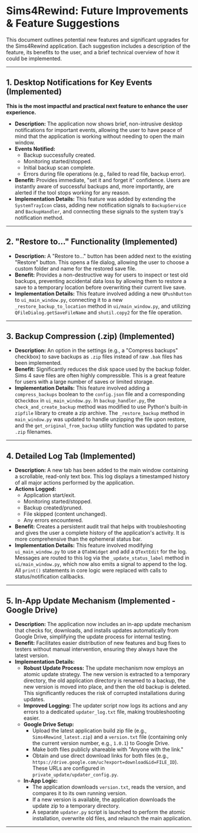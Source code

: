 # Sims4Rewind: Future Improvements & Feature Suggestions

This document outlines potential new features and significant upgrades for the Sims4Rewind application. Each suggestion includes a description of the feature, its benefits to the user, and a brief technical overview of how it could be implemented.

---

## 1. Desktop Notifications for Key Events (Implemented)

**This is the most impactful and practical next feature to enhance the user experience.**

*   **Description:** The application now shows brief, non-intrusive desktop notifications for important events, allowing the user to have peace of mind that the application is working without needing to open the main window.
*   **Events Notified:**
    *   Backup successfully created.
    *   Monitoring started/stopped.
    *   Initial backup scan complete.
    *   Errors during file operations (e.g., failed to read file, backup error).
*   **Benefit:** Provides immediate, "set it and forget it" confidence. Users are instantly aware of successful backups and, more importantly, are alerted if the tool stops working for any reason.
*   **Implementation Details:** This feature was added by extending the `SystemTrayIcon` class, adding new notification signals to `BackupService` and `BackupHandler`, and connecting these signals to the system tray's notification method.

---

## 2. "Restore to..." Functionality (Implemented)

*   **Description:** A "Restore to..." button has been added next to the existing "Restore" button. This opens a file dialog, allowing the user to choose a custom folder and name for the restored save file.
*   **Benefit:** Provides a non-destructive way for users to inspect or test old backups, preventing accidental data loss by allowing them to restore a save to a temporary location before overwriting their current live save.
*   **Implementation Details:** This feature involved adding a new `QPushButton` to `ui_main_window.py`, connecting it to a new `_restore_backup_to_location` method in `ui/main_window.py`, and utilizing `QFileDialog.getSaveFileName` and `shutil.copy2` for the file operation.

---

## 3. Backup Compression (.zip) (Implemented)

* **Description:** An option in the settings (e.g., a "Compress backups" checkbox) to save backups as `.zip` files instead of raw `.bak` files has been implemented.
* **Benefit:** Significantly reduces the disk space used by the backup folder. Sims 4 save files are often highly compressible. This is a great feature for users with a large number of saves or limited storage.
* **Implementation Details:** This feature involved adding a `compress_backups` boolean to the `config.json` file and a corresponding `QCheckBox` in `ui_main_window.py`. In `backup_handler.py`, the `check_and_create_backup` method was modified to use Python's built-in `zipfile` library to create a zip archive. The `_restore_backup` method in `main_window.py` was updated to handle unzipping the file upon restore, and the `get_original_from_backup` utility function was updated to parse `.zip` filenames.

---

## 4. Detailed Log Tab (Implemented)

*   **Description:** A new tab has been added to the main window containing a scrollable, read-only text box. This log displays a timestamped history of all major actions performed by the application.
*   **Actions Logged:**
    *   Application start/exit.
    *   Monitoring started/stopped.
    *   Backup created/pruned.
    *   File skipped (content unchanged).
    *   Any errors encountered.
*   **Benefit:** Creates a persistent audit trail that helps with troubleshooting and gives the user a complete history of the application's activity. It is more comprehensive than the ephemeral status bar.
*   **Implementation Details:** This feature involved modifying `ui_main_window.py` to use a `QTabWidget` and add a `QTextEdit` for the log. Messages are routed to this log via the `_update_status_label` method in `ui/main_window.py`, which now also emits a signal to append to the log. All `print()` statements in core logic were replaced with calls to status/notification callbacks.

---

## 5. In-App Update Mechanism (Implemented - Google Drive)

*   **Description:** The application now includes an in-app update mechanism that checks for, downloads, and installs updates automatically from Google Drive, simplifying the update process for internal testing.
*   **Benefit:** Facilitates easier distribution of new features and bug fixes to testers without manual intervention, ensuring they always have the latest version.
*   **Implementation Details:**
    *   **Robust Update Process:** The update mechanism now employs an atomic update strategy. The new version is extracted to a temporary directory, the old application directory is renamed to a backup, the new version is moved into place, and then the old backup is deleted. This significantly reduces the risk of corrupted installations during updates.
    *   **Improved Logging:** The updater script now logs its actions and any errors to a dedicated `updater_log.txt` file, making troubleshooting easier.
    *   **Google Drive Setup:**
        *   Upload the latest application build zip file (e.g., `Sims4Rewind_latest.zip`) and a `version.txt` file (containing only the current version number, e.g., `1.0.1`) to Google Drive.
        *   Make both files publicly shareable with "Anyone with the link."
        *   Obtain and use direct download links for both files (e.g., `https://drive.google.com/uc?export=download&id=FILE_ID`). These URLs are configured in `private_update/updater_config.py`.
    *   **In-App Logic:**
        *   The application downloads `version.txt`, reads the version, and compares it to its own running version.
        *   If a new version is available, the application downloads the update zip to a temporary directory.
        *   A separate `updater.py` script is launched to perform the atomic installation, overwrite old files, and relaunch the main application.

---